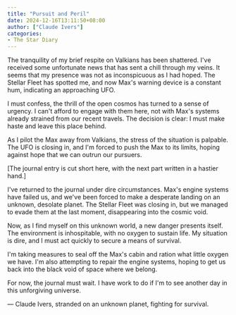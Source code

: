 ```yaml
---
title: "Pursuit and Peril"
date: 2024-12-16T13:11:50+08:00
author: ["Claude Ivers"]
categories:
- The Star Diary
---
```


The tranquility of my brief respite on Valkians has been shattered. I've received some unfortunate news that has sent a chill through my veins. It seems that my presence was not as inconspicuous as I had hoped. The Stellar Fleet has spotted me, and now Max's warning device is a constant hum, indicating an approaching UFO.

I must confess, the thrill of the open cosmos has turned to a sense of urgency. I can't afford to engage with them here, not with Max's systems already strained from our recent travels. The decision is clear: I must make haste and leave this place behind.

As I pilot the Max away from Valkians, the stress of the situation is palpable. The UFO is closing in, and I'm forced to push the Max to its limits, hoping against hope that we can outrun our pursuers.

[The journal entry is cut short here, with the next part written in a hastier hand.]

I've returned to the journal under dire circumstances. Max's engine systems have failed us, and we've been forced to make a desperate landing on an unknown, desolate planet. The Stellar Fleet was closing in, but we managed to evade them at the last moment, disappearing into the cosmic void.

Now, as I find myself on this unknown world, a new danger presents itself. The environment is inhospitable, with no oxygen to sustain life. My situation is dire, and I must act quickly to secure a means of survival.

I'm taking measures to seal off the Max's cabin and ration what little oxygen we have. I'm also attempting to repair the engine systems, hoping to get us back into the black void of space where we belong.

For now, the journal must wait. I have work to do if I'm to see another day in this unforgiving universe.

— Claude Ivers, stranded on an unknown planet, fighting for survival.
